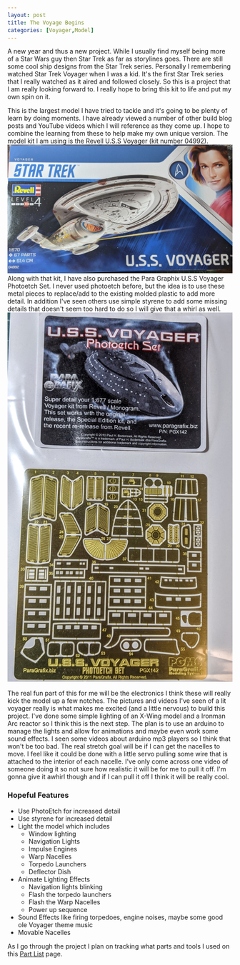 ```yaml
---
layout: post
title: The Voyage Begins
categories: [Voyager,Model]
---
```

A new year and thus a new project. While I usually find myself being more of a Star Wars guy then Star Trek as far as storylines goes. There are still some cool ship designs from the Star Trek series.  Personally I remembering watched Star Trek Voyager when I was a kid. It's the first Star Trek series that I really watched as it aired and followed closely. So this is a project that I am really looking forward to. I really hope to bring this kit to life and put my own spin on it. 

 This is the largest model I have tried to tackle and it's going to be plenty of learn by doing moments. I have already viewed a number of other build blog posts and YouTube videos which I will reference as they come up.  I hope to combine the learning from these to help make my own unique version.  The model kit I am using is the Revell U.S.S Voyager (kit number 04992).![Revell U.S.S Voyager](/images/Voyager/RevellVoyager.jpg)  Along with that kit, I have also purchased the Para Graphix U.S.S Voyager Photoetch Set. I never used photoetch before, but the idea is to use these metal pieces to replace/add to the existing molded plastic to add more detail. In addition I've seen others use simple styrene to add some missing details that doesn't seem too hard to do so I will give that a whirl as well. ![ParaGraphix](/images/Voyager/ParaGraphixVoyager.jpg)
 
 The real fun part of this for me will be the electronics I think these will really kick the model up a few notches.  The pictures and videos I've seen of a lit voyager really is what makes me excited (and a little nervous) to build this project.  I've done some simple lighting of an X-Wing model and a Ironman Arc reactor so I think this is the next step.  The plan is to use an arduino to manage the lights and allow for animations and maybe even work some sound effects.  I seen some videos about arduino mp3 players so I think that won't be too bad.  The real stretch goal will be if I can get the nacelles to move. I feel like it could be done with a little servo pulling some wire that is attached to the interior of each nacelle. I've only come across one video of someone doing it so not sure how realistic it will be for me to pull it off. I'm gonna give it awhirl though and if I can pull it off I think it will be really cool.   

### Hopeful Features ###
 - Use PhotoEtch for increased detail
 - Use styrene for increased detail
 - Light the model which includes
   - Window lighting
   - Navigation Lights
   - Impulse Engines
   -  Warp Nacelles
   -  Torpedo Launchers
   -  Deflector Dish
-  Animate Lighting Effects
   -  Navigation lights blinking
   -  Flash the torpedo launchers
   -  Flash the Warp Nacelles
   -  Power up sequence
-  Sound Effects like firing torpedoes, engine noises, maybe some good ole Voyager theme music
-  Movable Nacelles

As I go through the project I plan on tracking what parts and tools I used on this [Part List][1] page.


[1]: /pages/VoyagerPartList.html
 
